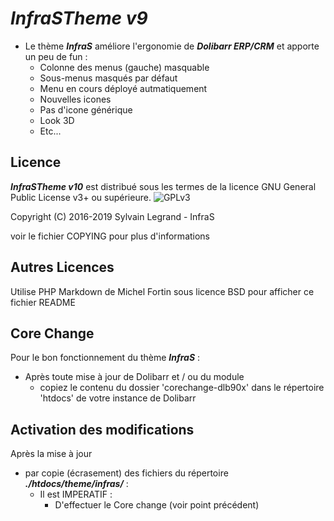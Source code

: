# ***InfraSTheme v9***

* Le thème ***InfraS*** améliore l'ergonomie de ***Dolibarr ERP/CRM*** et apporte un peu de fun :
	 * Colonne des menus (gauche) masquable
	 * Sous-menus masqués par défaut
	 * Menu en cours déployé autmatiquement
	 * Nouvelles icones
	 * Pas d'icone générique
	 * Look 3D
	 * Etc...



## Licence

***InfraSTheme v10*** est distribué sous les termes de la licence GNU General Public License v3+ ou supérieure. ![GPLv3](/custom/infraspackplus/img/gplv3.png)

Copyright (C) 2016-2019 Sylvain Legrand - InfraS

voir le fichier COPYING pour plus d'informations

## Autres Licences

Utilise PHP Markdown de Michel Fortin sous licence BSD pour afficher ce fichier README



## Core Change
Pour le bon fonctionnement du thème ***InfraS*** :
* Après toute mise à jour de Dolibarr et / ou du module
	 * copiez le contenu du dossier 'corechange-dlb90x' dans le répertoire 'htdocs' de votre instance de Dolibarr



## Activation des modifications
Après la mise à jour
* par copie (écrasement) des fichiers du répertoire ***./htdocs/theme/infras/*** :
	* Il est IMPERATIF :
		 * D'effectuer le Core change (voir point précédent)


